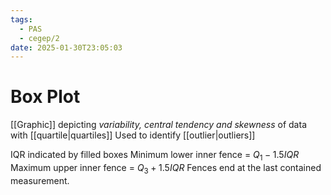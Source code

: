```yaml
---
tags:
  - PAS
  - cegep/2
date: 2025-01-30T23:05:03
---
```


# Box Plot

[[Graphic]] depicting *variability, central tendency and skewness* of data with [[quartile|quartiles]]
Used to identify [[outlier|outliers]]

IQR indicated by filled boxes
Minimum lower inner fence = $Q_1 - 1.5IQR$
Maximum upper inner fence = $Q_3 + 1.5IQR$
Fences end at the last contained measurement.